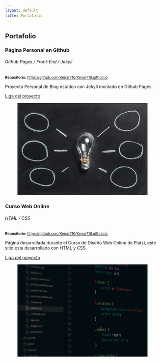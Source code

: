 ```yaml
---
layout: default
title: Portafolio
---
```

<section id="portfolio" class="portfolio">
    <div class="container">
        <h2>Portafolio</h2>
        <article class="project">
            <div class="project-details">
                <h3 class="project-title">Página Personal en Github</h3>
                <h6 class="project-skill">Github Pages / Front-End / Jekyll</h6>
                <p class="project-repository">
                    <small>
                        <strong>Repositorio:</strong>
                        <a class="project-url" href="https://github.com/Kenar716/Kenar716.github.io" target="_blank">https://github.com/Kenar716/Kenar716.github.io</a>
                    </small>
                </p>
                <p class="project-description">
                    Proyecto Personal de Blog estatico con Jekyll montado en Github Pages.
                </p>
                <a class="project-url" href="https://kenar716.github.io/" target="_blank">Liga del proyecto</a>
            </div>
            <figure class="project-imageContainer">
                <img class="project-image" src="/assets/images/portfolio/abstract-ai-art-355948.jpg" width="500" height="300"
                    alt="Imagen Portafolio" />
            </figure>
        </article>
        <article class="project">
            <div class="project-details">
                <h3 class="project-title">Curso Web Online</h3>
                <h6 class="project-skill">HTML / CSS</h6>
                <p class="project-repository">
                    <small>
                        <strong>Repositorio:</strong>
                        <a class="project-url" href="https://github.com/Kenar716/Kenar716.github.io" target="_blank">https://github.com/Kenar716/Kenar716.github.io</a>
                    </small>
                </p>
                <p class="project-description">
                    Página desarrollada durante el Curso de Diseño Web Online de Platzi,
                    este sitio esta desarrollado con HTML y CSS.
                </p>
                <a class="project-url" href="#" target="_blank">Liga del proyecto</a>
            </div>
            <figure class="project-imageContainer">
                <img class="project-image" src="/assets/images/portfolio/alphabet-bright-business-256502.jpg" width="500"
                    height="300" alt="Imagen Portafolio" />
            </figure>
        </article>
    </div>
</section>